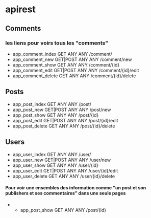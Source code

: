 # apirest

## Comments 
### les liens pour voirs tous les "comments"
  - app_comment_index    GET        ANY      ANY    /comment/
  - app_comment_new      GET|POST   ANY      ANY    /comment/new
  - app_comment_show     GET        ANY      ANY    /comment/{id}
  - app_comment_edit     GET|POST   ANY      ANY    /comment/{id}/edit
  - app_comment_delete   GET        ANY      ANY    /comment/{id}/delete

## Posts 
  - app_post_index       GET        ANY      ANY    /post/
  - app_post_new         GET|POST   ANY      ANY    /post/new
  - app_post_show        GET        ANY      ANY    /post/{id}
  - app_post_edit        GET|POST   ANY      ANY    /post/{id}/edit
  - app_post_delete      GET        ANY      ANY    /post/{id}/delete

## Users
  - app_user_index       GET        ANY      ANY    /user/
  - app_user_new         GET|POST   ANY      ANY    /user/new
  - app_user_show        GET        ANY      ANY    /user/{id}
  - app_user_edit        GET|POST   ANY      ANY    /user/{id}/edit
  - app_user_delete      GET        ANY      ANY    /user/{id}/delete

#### Pour voir une ensembles des information comme "un post et son publishers et ses commentaires" dans une seule pages
- - app_post_show        GET        ANY      ANY    /post/{id}



